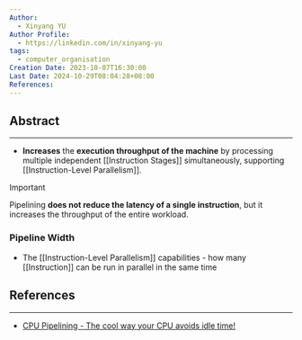 ```yaml
---
Author:
  - Xinyang YU
Author Profile:
  - https://linkedin.com/in/xinyang-yu
tags:
  - computer_organisation
Creation Date: 2023-10-07T16:30:00
Last Date: 2024-10-29T08:04:28+08:00
References: 
---
```

## Abstract
---
- **Increases** the **execution throughput of the machine** by processing multiple independent [[Instruction Stages]] simultaneously, supporting [[Instruction-Level Parallelism]].

>[!important]
> Pipelining **does not reduce the latency of a single instruction**, but it increases the throughput of the entire workload.

### Pipeline Width
- The [[Instruction-Level Parallelism]] capabilities - how many [[Instruction]] can be run in parallel in the same time 


## References
---
- [CPU Pipelining - The cool way your CPU avoids idle time!](https://youtu.be/cZIPxra_apA)
